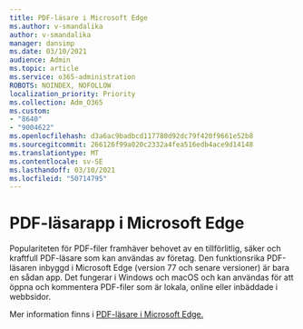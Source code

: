 ```yaml
---
title: PDF-läsare i Microsoft Edge
ms.author: v-smandalika
author: v-smandalika
manager: dansimp
ms.date: 03/10/2021
audience: Admin
ms.topic: article
ms.service: o365-administration
ROBOTS: NOINDEX, NOFOLLOW
localization_priority: Priority
ms.collection: Adm_O365
ms.custom:
- "8640"
- "9004622"
ms.openlocfilehash: d3a6ac9badbcd117780d92dc79f420f9661e52b8
ms.sourcegitcommit: 266126f99a020c2332a4fea516edb4ace9d14148
ms.translationtype: MT
ms.contentlocale: sv-SE
ms.lasthandoff: 03/10/2021
ms.locfileid: "50714795"
---
```

# <a name="pdf-reader-app-in-microsoft-edge"></a>PDF-läsarapp i Microsoft Edge

Populariteten för PDF-filer framhäver behovet av en tillförlitlig, säker och kraftfull PDF-läsare som kan användas av företag. Den funktionsrika PDF-läsaren inbyggd i Microsoft Edge (version 77 och senare versioner) är bara en sådan app. Det fungerar i Windows och macOS och kan användas för att öppna och kommentera PDF-filer som är lokala, online eller inbäddade i webbsidor.

Mer information finns i [PDF-läsare i Microsoft Edge.](https://docs.microsoft.com/deployedge/microsoft-edge-pdf)
